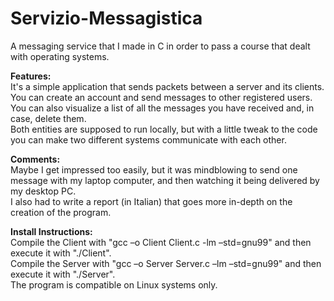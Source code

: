 # Servizio-Messagistica
A messaging service that I made in C in order to pass a course that dealt with operating systems.


<b>Features:</b><br/>
It's a simple application that sends packets between a server and its clients. You can create an account and send messages to other registered users. You can also visualize a list of all the messages you have received and, in case, delete them.<br/> 
Both entities are supposed to run locally, but with a little tweak to the code you can make two different systems communicate with each other. 


<b>Comments:</b><br/>
Maybe I get impressed too easily, but it was mindblowing to send one message with my laptop computer, and then watching it being delivered by my desktop PC.<br/>
I also had to write a report (in Italian) that goes more in-depth on the creation of the program.


<b>Install Instructions:</b><br/>
Compile the Client with "gcc –o Client Client.c -lm –std=gnu99" and then execute it with "./Client".<br/>
Compile the Server with "gcc –o Server Server.c –lm –std=gnu99" and then execute it with "./Server".<br/>
The program is compatible on Linux systems only.
